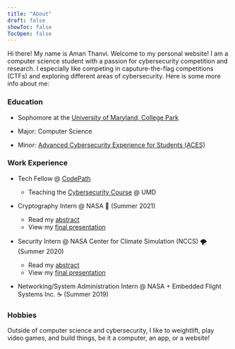 ```yaml
---
title: "About"
draft: false
showToc: false
TocOpen: false
---
```


Hi there! My name is Aman Thanvi. Welcome to my personal website! I am a computer science student with a passion for cybersecurity competition and research. I especially like competing in caputure-the-flag competitions (CTFs) and exploring different areas of cybersecurity. Here is some more info about me:


### Education

- Sophomore at the [University of Maryland, College Park](https://www.umd.edu/)

- Major: Computer Science

- Minor: [Advanced Cybersecurity Experience for Students (ACES)](https://aces.umd.edu/about-aces)


### Work Experience

- Tech Fellow @ [CodePath](https://codepath.org/)
    - Teaching the [Cybersecurity Course](https://courses.codepath.org/snippets/cybersecurity_university/syllabus) @ UMD

- Cryptography Intern @ NASA 🚀 (Summer 2021)
    - Read my [abstract](https://files.amanthanvi.com/ThanviAman_cFSCryptoLibAbstractFinal_Summer2021.pdf)
    - View my [final presentation](https://files.amanthanvi.com/ThanviAman_FinalPresentation_Summer2021.pdf)

- Security Intern @ NASA Center for Climate Simulation (NCCS) 🌪️ (Summer 2020)
    - Read my [abstract](https://files.amanthanvi.com/ThanviAman_Abstract_FINAL.pdf)
    - View my [final presentation](https://files.amanthanvi.com/FinalInternPresentation_FINAL.pdf)

- Networking/System Administration Intern @ NASA + Embedded Flight Systems Inc. ☕ (Summer 2019)


### Hobbies

Outside of computer science and cybersecurity, I like to weightlift, play video games, and build things, be it a computer, an app, or a website!
